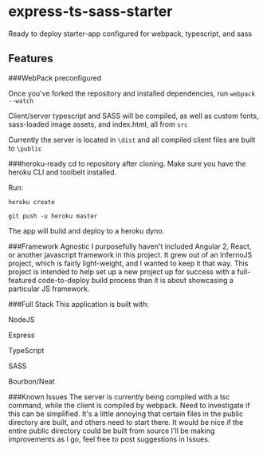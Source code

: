 # express-ts-sass-starter
Ready to deploy starter-app configured for webpack, typescript, and sass

## Features

###WebPack preconfigured

Once you've forked the repository and installed dependencies, run `webpack --watch`

Client/server typescript and SASS will be compiled, as well as custom fonts, sass-loaded image assets, and index.html, all from `src`

Currently the server is located in `\dist` and all compiled client files are built to `\public`

###heroku-ready
cd to repository after cloning. Make sure you have the heroku CLI and toolbelt installed. 

Run:

`heroku create`

`git push -u heroku master`

The app will build and deploy to a heroku dyno.


###Framework Agnostic
I purposefully haven't included Angular 2, React, or another javascript framework in this project. 
It grew out of an InfernoJS project, which is fairly light-weight, and I wanted to keep it that way.
This project is intended to help set up a new project up for success with a full-featured code-to-deploy build process than it is about showcasing a particular JS framework.


###Full Stack
This application is built with:

NodeJS

Express

TypeScript

SASS

Bourbon/Neat

###Known Issues
The server is currently being compiled with a tsc command, while the client is compiled by webpack. Need to investigate if this can be simplified.
It's a little annoying that certain files in the public directory are built, and others need to start there. It would be nice if the entire public directory could be built from source
I'll be making improvements as I go, feel free to post suggestions in Issues.
